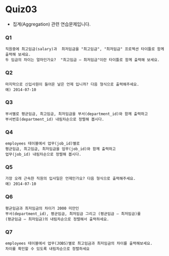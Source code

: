 # Quiz03

- 집계(Aggregation) 관련 연습문제입니다.

### Q1

```
직원중에 최고임금(salary)과  최저임금을 "최고임금", "최저임금" 프로젝션 타이틀로 함께 출력해 보세요. 
두 임금의 차이는 얼마인가요?  "최고임금 – 최저임금"이란 타이틀로 함께 출력해 보세요.
```

### Q2

```
마지막으로 신입사원이 들어온 날은 언제 입니까? 다음 형식으로 출력해주세요.
예) 2014-07-10
```

### Q3

```
부서별로 평균임금, 최고임금, 최저임금을 부서(department_id)와 함께 출력하고
부서번호(department_id) 내림차순으로 정렬해 봅시다.
```

### Q4

```
employees 테이블에서 업무(job_id)별로 
평균임금, 최고임금, 최저임금을 업무(job_id)와 함께 출력하고 
업무(job_id) 내림차순으로 정렬해 봅시다.
```

### Q5

```
가장 오래 근속한 직원의 입사일은 언제인가요? 다음 형식으로 출력해주세요.
예) 2014-07-10
```

### Q6

```
평균임금과 최저임금의 차이가 2000 미만인 
부서(department_id), 평균임금, 최저임금 그리고 (평균임금 – 최저임금)를 
(평균임금 – 최저임금)의 내림차순으로 정렬해서 출력하세요.
```

### Q7

```
employees 테이블에서 업무(JOBS)별로 최고임금과 최저임금의 차이를 출력해보세요.
차이를 확인할 수 있도록 내림차순으로 정렬하세요 
```
